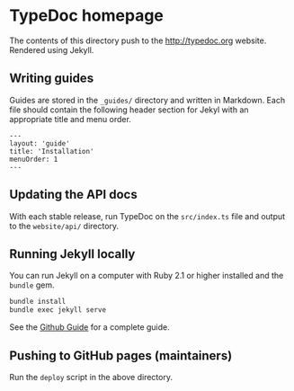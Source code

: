 # TypeDoc homepage
The contents of this directory push to the http://typedoc.org website. Rendered using Jekyll.

## Writing guides
Guides are stored in the `_guides/` directory and written in Markdown. Each file should contain the following header section for Jekyl with an appropriate title and menu order.

```
---
layout: 'guide'
title: 'Installation'
menuOrder: 1
---
```

## Updating the API docs
With each stable release, run TypeDoc on the `src/index.ts` file and output to the `website/api/` directory.

## Running Jekyll locally
You can run Jekyll on a computer with Ruby 2.1 or higher installed and the `bundle` gem.

```bash
bundle install
bundle exec jekyll serve
```

See the [Github Guide](https://help.github.com/articles/setting-up-your-github-pages-site-locally-with-jekyll/)
for a complete guide.

## Pushing to GitHub pages (maintainers)
Run the `deploy` script in the above directory.
